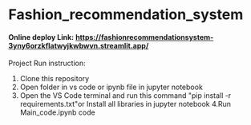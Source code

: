 # Fashion_recommendation_system

#### Online deploy Link: https://fashionrecommendationsystem-3yny6orzkflatwyjkwbwvn.streamlit.app/

Project Run instruction:
1. Clone this repository
2. Open folder in vs code or ipynb file in jupyter notebook
3. Open the VS Code terminal and run this command "pip install -r requirements.txt"or Install all libraries in jupyter notebook
4.Run Main_code.ipynb code


